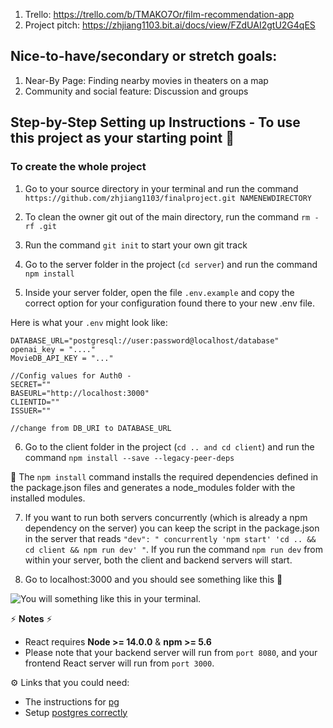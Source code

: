 1. Trello: https://trello.com/b/TMAKO7Or/film-recommendation-app
2. Project pitch: https://zhjiang1103.bit.ai/docs/view/FZdUAI2gtU2G4qES

## Nice-to-have/secondary or stretch goals: 
1. Near-By Page: Finding nearby movies in theaters on a map
2. Community and social feature: Discussion and groups

## Step-by-Step Setting up Instructions - To use this project as your starting point  🚀  
### To create the whole project


1. Go to your source directory in your terminal and run the command `https://github.com/zhjiang1103/finalproject.git NAMENEWDIRECTORY`

2. To clean the owner git out of the main directory, run the command `rm -rf .git`

3. Run the command `git init` to start your own git track 

4. Go to the server folder in the project (`cd server`) and run the command `npm install`

5. Inside your server folder, open the file `.env.example` and copy the correct option for your configuration found there to your new .env file. 

Here is what your `.env` might look like:

```
DATABASE_URL="postgresql://user:password@localhost/database"
openai_key = "...."
MovieDB_API_KEY = "..."

//Config values for Auth0 - 
SECRET=""
BASEURL="http://localhost:3000"
CLIENTID=""
ISSUER=""

//change from DB_URI to DATABASE_URL
``` 

6. Go to the client folder in the project (`cd .. and cd client`) and run the command `npm install --save --legacy-peer-deps`

🔎 The `npm install` command installs the required dependencies defined in the package.json files and generates a node_modules folder with the installed modules.

7. If you want to run both servers concurrently (which is already a npm dependency on the server) you can keep the script in the package.json in the server that reads `"dev": " concurrently 'npm start' 'cd .. && cd client && npm run dev' "`. If you run the command `npm run dev` from within your server, both the client and backend servers will start.

10. Go to localhost:3000 and you should see something like this  💪

![You will something like this in your terminal.](https://d2j4gdpjmxjmy3.cloudfront.net/v2/147471/contents/evmDhgkElJjrKFRp/mw1920_Screen_Shot_2023-10-23_at_11.20.51_AM.png)

⚡ **Notes** ⚡  
* React requires **Node >= 14.0.0** & **npm >= 5.6**
* Please note that your backend server will run from `port 8080`, and your frontend React server will run from `port 3000`.

⚙️ Links that you could need:

* The instructions for [pg](https://node-postgres.com/apis/pool)  
* Setup [postgres correctly](https://github.com/Techtonica/curriculum/blob/main/databases/installing-postgresql.md)


